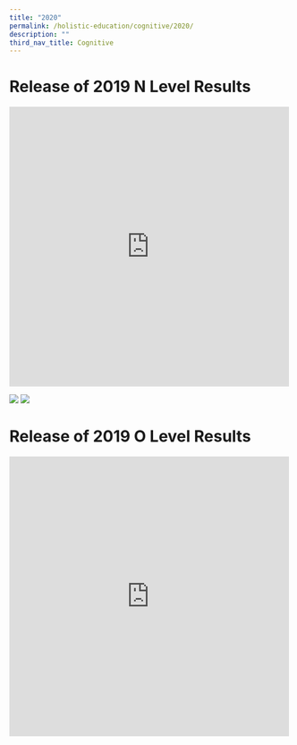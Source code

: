 ```yaml
---
title: "2020"
permalink: /holistic-education/cognitive/2020/
description: ""
third_nav_title: Cognitive
---
```

# Release of 2019 N Level Results

<iframe allowfullscreen="true" height="500" width="500" frameborder="0" src="https://docs.google.com/presentation/d/e/2PACX-1vQMbbx1208KMwEgnSxr8wda8jPj_rQtM1P40wJ_HkivYs40bNK2kU9_bifG-CnPawqZjBlaa_m-9c0C/embed?start=true&amp;loop=true&amp;delayms=3000"></iframe>

![](/images/N%20lvl%202020.png)
![](/images/N%20lvl%202020%202.png)

# Release of 2019 O Level Results

<iframe allowfullscreen="true" height="500" width="500" frameborder="0" src="https://docs.google.com/presentation/d/e/2PACX-1vTsN431lwsJPM_LqDm3XMiyEs_VcDlQ8oLsT7PDk7mR-MFDwYSzKkQiwKnDpDtRQ5-lTwLTMmZrvd4w/embed?start=true&amp;loop=true&amp;delayms=3000"></iframe>

